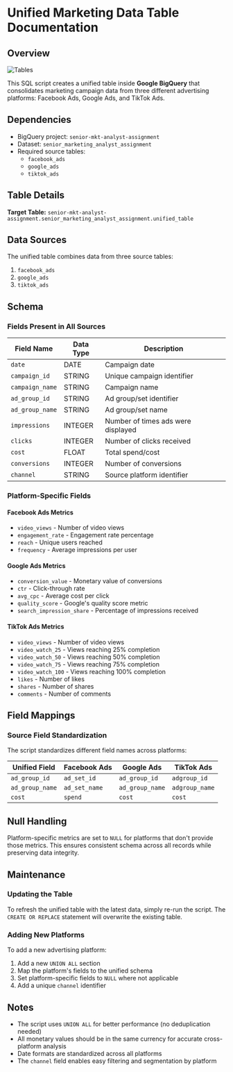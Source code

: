 # Unified Marketing Data Table Documentation

## Overview

![Tables](https://prnt.sc/Ws0tuP0X9ryu)

This SQL script creates a unified table inside **Google BigQuery** that consolidates marketing campaign data from three different advertising platforms: Facebook Ads, Google Ads, and TikTok Ads.

## Dependencies

- BigQuery project: `senior-mkt-analyst-assignment`
- Dataset: `senior_marketing_analyst_assignment`
- Required source tables:
  - `facebook_ads`
  - `google_ads`
  - `tiktok_ads`

## Table Details

**Target Table:** `senior-mkt-analyst-assignment.senior_marketing_analyst_assignment.unified_table`

## Data Sources

The unified table combines data from three source tables:

1. `facebook_ads`
2. `google_ads`
3. `tiktok_ads`

## Schema

### Fields Present in All Sources

| Field Name | Data Type | Description |
|------------|-----------|-------------|
| `date` | DATE | Campaign date |
| `campaign_id` | STRING | Unique campaign identifier |
| `campaign_name` | STRING | Campaign name |
| `ad_group_id` | STRING | Ad group/set identifier |
| `ad_group_name` | STRING | Ad group/set name |
| `impressions` | INTEGER | Number of times ads were displayed |
| `clicks` | INTEGER | Number of clicks received |
| `cost` | FLOAT | Total spend/cost |
| `conversions` | INTEGER | Number of conversions |
| `channel` | STRING | Source platform identifier |

### Platform-Specific Fields

#### Facebook Ads Metrics
- `video_views` - Number of video views
- `engagement_rate` - Engagement rate percentage
- `reach` - Unique users reached
- `frequency` - Average impressions per user

#### Google Ads Metrics
- `conversion_value` - Monetary value of conversions
- `ctr` - Click-through rate
- `avg_cpc` - Average cost per click
- `quality_score` - Google's quality score metric
- `search_impression_share` - Percentage of impressions received

#### TikTok Ads Metrics
- `video_views` - Number of video views
- `video_watch_25` - Views reaching 25% completion
- `video_watch_50` - Views reaching 50% completion
- `video_watch_75` - Views reaching 75% completion
- `video_watch_100` - Views reaching 100% completion
- `likes` - Number of likes
- `shares` - Number of shares
- `comments` - Number of comments

## Field Mappings

### Source Field Standardization

The script standardizes different field names across platforms:

| Unified Field | Facebook Ads | Google Ads | TikTok Ads |
|---------------|--------------|------------|------------|
| `ad_group_id` | `ad_set_id` | `ad_group_id` | `adgroup_id` |
| `ad_group_name` | `ad_set_name` | `ad_group_name` | `adgroup_name` |
| `cost` | `spend` | `cost` | `cost` |

## Null Handling

Platform-specific metrics are set to `NULL` for platforms that don't provide those metrics. This ensures consistent schema across all records while preserving data integrity.

## Maintenance

### Updating the Table

To refresh the unified table with the latest data, simply re-run the script. The `CREATE OR REPLACE` statement will overwrite the existing table.

### Adding New Platforms

To add a new advertising platform:

1. Add a new `UNION ALL` section
2. Map the platform's fields to the unified schema
3. Set platform-specific fields to `NULL` where not applicable
4. Add a unique `channel` identifier

## Notes

- The script uses `UNION ALL` for better performance (no deduplication needed)
- All monetary values should be in the same currency for accurate cross-platform analysis
- Date formats are standardized across all platforms
- The `channel` field enables easy filtering and segmentation by platform
